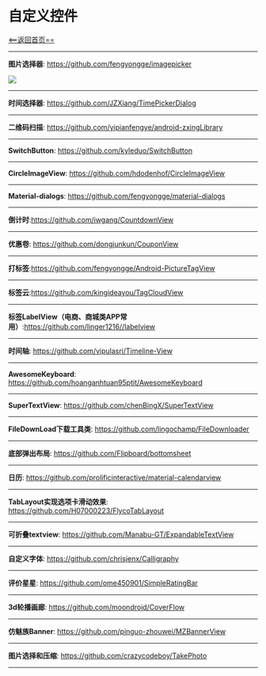 # 自定义控件


[<==返回首页==](https://github.com/fengyongge/AndroidOpenCollect)

---
**图片选择器**:  https://github.com/fengyongge/imagepicker

![](https://raw.githubusercontent.com/917386389/imagepickerdemo/master/app/src/4.gif)

---

**时间选择器**:  https://github.com/JZXiang/TimePickerDialog

---

**二维码扫描**:  https://github.com/yipianfengye/android-zxingLibrary

---

**SwitchButton**:  https://github.com/kyleduo/SwitchButton

---

**CircleImageView**:  https://github.com/hdodenhof/CircleImageView

---

**Material-dialogs**:  https://github.com/fengyongge/material-dialogs

---

**倒计时**:https://github.com/iwgang/CountdownView

---

**优惠卷**: https://github.com/dongjunkun/CouponView

---

**打标签**:https://github.com/fengyongge/Android-PictureTagView

---

**标签云**:https://github.com/kingideayou/TagCloudView

---

**标签LabelView（电商、商城类APP常用）**:https://github.com/linger1216//labelview

---

**时间轴**: https://github.com/vipulasri/Timeline-View

---

**AwesomeKeyboard**: https://github.com/hoanganhtuan95ptit/AwesomeKeyboard

---

**SuperTextView**: https://github.com/chenBingX/SuperTextView

---

**FileDownLoad下载工具类**: https://github.com/lingochamp/FileDownloader

---

**底部弹出布局**: https://github.com/Flipboard/bottomsheet

---

**日历**: https://github.com/prolificinteractive/material-calendarview

---

**TabLayout实现选项卡滑动效果**: https://github.com/H07000223/FlycoTabLayout

---

**可折叠textview**: https://github.com/Manabu-GT/ExpandableTextView

---

**自定义字体**: https://github.com/chrisjenx/Calligraphy

---

**评价星星**: https://github.com/ome450901/SimpleRatingBar

---

**3d轮播画廊**: https://github.com/moondroid/CoverFlow

---

**仿魅族Banner**: https://github.com/pinguo-zhouwei/MZBannerView

---

**图片选择和压缩**: https://github.com/crazycodeboy/TakePhoto 

---



















